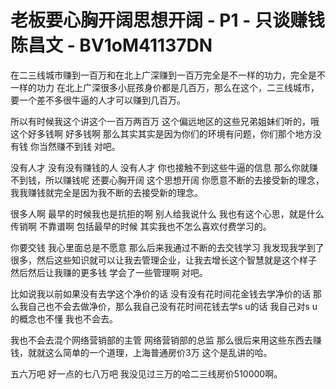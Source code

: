 # 老板要心胸开阔思想开阔 - P1 - 只谈赚钱陈昌文 - BV1oM41137DN

在二三线城市赚到一百万和在北上广深赚到一百万完全是不一样的功力，完全是不一样的功力 在北上广深很多小屁孩身价都是几百万，那么在这个，二三线城市，要一个差不多很牛逼的人才可以赚到几百万。

所以有时候我这个讲这个一百万两百万 这个偏远地区的这些兄弟姐妹们听的，哦 这个好多钱啊 好多钱啊 那么其实其实是因为你们的环境有问题，你们那个地方没有钱 你当然赚不到钱 对吧。

没有人才 没有没有赚钱的人 没有人才 你也接触不到这些牛逼的信息 那么你就赚不到钱，所以赚钱呢 还要心胸开阔 这个思想开阔 你愿意不断的去接受新的理念，我我赚钱就完全是因为我不断的去接受新的理念。

很多人啊 最早的时候我也是抗拒的啊 别人给我说什么 我也有这个心思，就是什么传销啊 不靠谱啊 包括最早的时候 其实我也不怎么喜欢付费学习的。

你要交钱 我心里面总是不愿意 那么后来我通过不断的去交钱学习 我发现我学到了很多，然后这些知识就可以让我去管理企业，让我去增长这个智慧就是这个样子 然后然后让我赚的更多钱 学会了一些管理啊 对吧。

比如说我以前如果没有去学这个净价的话 没有没有花时间花金钱去学净价的话 那么我自己也不会去做净价，那么我自己没有花时间花钱去学s u的话 我自己对s u的概念也不懂 我也不会去。

我也不会去混个网络营销部的主管 网络营销部的总监 那么很后来用这些东西去赚钱，就就这么简单的一个道理，上海普通房价3万 这个是乱讲的哈。

五六万吧 好一点的七八万吧 我没见过三万的哈二三线房价510000啊。